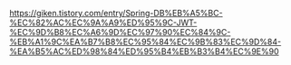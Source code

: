 https://giken.tistory.com/entry/Spring-DB%EB%A5%BC-%EC%82%AC%EC%9A%A9%ED%95%9C-JWT-%EC%9D%B8%EC%A6%9D%EC%97%90%EC%84%9C-%EB%A1%9C%EA%B7%B8%EC%95%84%EC%9B%83%EC%9D%84-%EA%B5%AC%ED%98%84%ED%95%B4%EB%B3%B4%EC%9E%90
